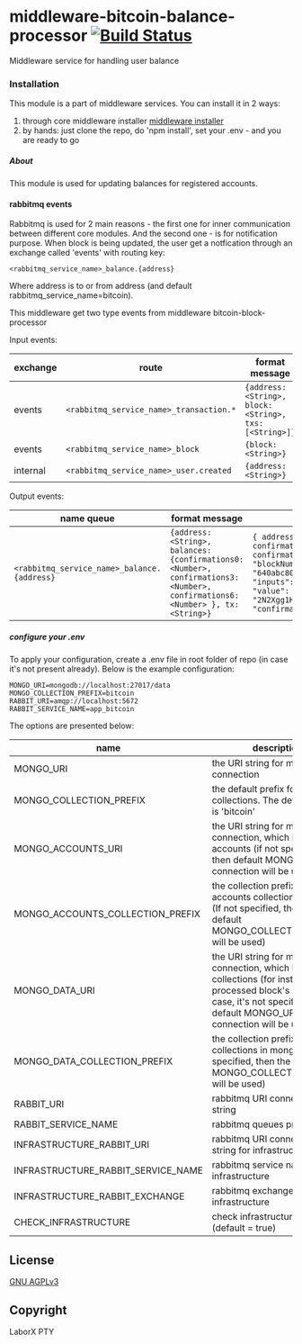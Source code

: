 # middleware-bitcoin-balance-processor [![Build Status](https://travis-ci.org/ChronoBank/middleware-bitcoin-balance-processor.svg?branch=master)](https://travis-ci.org/ChronoBank/middleware-bitcoin-balance-processor)

Middleware service for handling user balance

### Installation

This module is a part of middleware services. You can install it in 2 ways:

1) through core middleware installer  [middleware installer](https://github.com/ChronoBank/middleware)
2) by hands: just clone the repo, do 'npm install', set your .env - and you are ready to go

##### About
This module is used for updating balances for registered accounts.


#### rabbitmq events

Rabbitmq is used for 2 main reasons - the first one for inner communication between different core modules. And the second one - is for notification purpose. When block is being updated, the user get a notfication through an exchange called 'events' with routing key:

```
<rabbitmq_service_name>_balance.{address}
```
Where address is to or from address (and default rabbitmq_service_name=bitcoin).

This middleware get two type events from middleware bitcoin-block-processor

Input events:

| exchange | route | format message |
| ------ | ------- | ------- |
| events | ``` <rabbitmq_service_name>_transaction.* ``` | ``` {address: <String>, block: <String>, txs: [<String>]} ```
| events | ``` <rabbitmq_service_name>_block ``` | ``` {block: <String>} ```
| internal | ``` <rabbitmq_service_name>_user.created ``` | ``` {address: <String>} ```

Output events:

| name queue | format message | example |
| ------- | --------- | ----------- |
| ``` <rabbitmq_service_name>_balance.{address} ``` | ``` {address: <String>, balances: {confirmations0: <Number>, confirmations3: <Number>, confirmations6: <Number> }, tx: <String>} ``` | ``` { address: 'RUpuMAB1qLZK2ptV43kxMU5kcvyLogdx8R', balances: { confirmations0: 14999986960, confirmations3: 5000000000, confirmations6: 0 }, tx: {"index": 23, "timestamp": 1529924020180, "blockNumber": 1326321, "hash": "640abc80ef8efff8bfdbc70362ae4534b11f3944bc9bd983abd37e879f433823", "inputs": [{"address": "n3QSvYFjS6q5gfxq7hEk8qp2y3LuH1nLnA", "value": "376687"}], "outputs": [{"address": "2N2Xgg1HvQEMJTUZYkQ3apNik9gq8pPvyFB", "value": "324487"}], "confirmations": 0}  ```



##### сonfigure your .env

To apply your configuration, create a .env file in root folder of repo (in case it's not present already).
Below is the example configuration:

```
MONGO_URI=mongodb://localhost:27017/data
MONGO_COLLECTION_PREFIX=bitcoin
RABBIT_URI=amqp://localhost:5672
RABBIT_SERVICE_NAME=app_bitcoin
```

The options are presented below:

| name | description|
| ------ | ------ |
| MONGO_URI   | the URI string for mongo connection
| MONGO_COLLECTION_PREFIX   | the default prefix for all mongo collections. The default value is 'bitcoin'
| MONGO_ACCOUNTS_URI   | the URI string for mongo connection, which holds users accounts (if not specified, then default MONGO_URI connection will be used)
| MONGO_ACCOUNTS_COLLECTION_PREFIX   | the collection prefix for accounts collection in mongo (If not specified, then the default MONGO_COLLECTION_PREFIX will be used)
| MONGO_DATA_URI   | the URI string for mongo connection, which holds data collections (for instance, processed block's height). In case, it's not specified, then default MONGO_URI connection will be used)
| MONGO_DATA_COLLECTION_PREFIX   | the collection prefix for data collections in mongo (If not specified, then the default MONGO_COLLECTION_PREFIX will be used)
| RABBIT_URI   | rabbitmq URI connection string
| RABBIT_SERVICE_NAME   | rabbitmq queues prefix
| INFRASTRUCTURE_RABBIT_URI   | rabbitmq URI connection string for infrastructure
| INFRASTRUCTURE_RABBIT_SERVICE_NAME   | rabbitmq service name for infrastructure
| INFRASTRUCTURE_RABBIT_EXCHANGE   | rabbitmq exchange name for infrastructure
| CHECK_INFRASTRUCTURE | check infrastructure or not (default = true)

License
----
 [GNU AGPLv3](LICENSE)

Copyright
----
LaborX PTY
